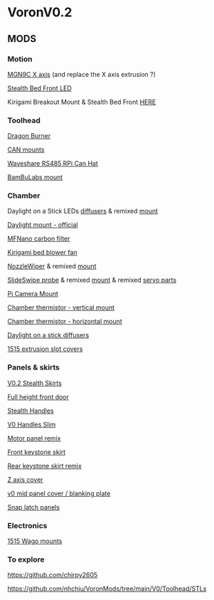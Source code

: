 # VoronV0.2

## MODS

### Motion

[MGN9C X axis](https://github.com/ruiqimao/VoronUsers/tree/v0.2-mgn9c/printer_mods/ruiqimao/V0.2_MGN9C_X) (and replace the X axis extrusion ?)

[Stealth Bed Front LED](https://github.com/MotorDynamicsLab/LDOVoron0/tree/v02/STLs/Kirigami)

Kirigami Breakout Mount & Stealth Bed Front [HERE](https://github.com/MotorDynamicsLab/LDOVoron0/tree/v02/STLs/Kirigami)

### Toolhead

[Dragon Burner](https://github.com/chirpy2605/voron/tree/main/V0/Dragon_Burner)

[CAN mounts](https://github.com/KayosMaker/CANboard_Mounts)

[Waveshare RS485 RPi Can Hat](https://www.waveshare.com/rs485-can-hat.htm)

[BamBuLabs mount](https://github.com/VoronDesign/Voron-0/tree/Voron0.2r1/STLs/Toolheads/Hotend_Mounts/Standard)

### Chamber

Daylight on a Stick LEDs [diffusers](https://github.com/chirpy2605/voron/tree/main/V0/Daylight_on_a_Matchstick) & remixed [mount](https://www.printables.com/model/517899-voron-v0-v01-v02-daylight-on-a-matchstick-led-stri)

[Daylight mount - official](https://github.com/VoronDesign/Voron-Hardware/tree/master/Daylight/STL)

[MFNano carbon filter](https://github.com/MapleLeafMakers/MFNano)

[Kirigami bed blower fan](https://www.printables.com/model/468776-voron-v0-kirigami-bed-4010-blower)

[NozzleWiper](https://github.com/chirpy2605/voron/tree/main/V0/NozzleWiper) & remixed [mount](https://www.printables.com/model/517928-nozzlewiper-for-voron-v0-v01-v02-frame-mount-remix)

[SlideSwipe probe](https://github.com/chestwood96/SlideSwipe) & remixed [mount](https://www.printables.com/model/517924-voron-slideswipe-probe-remixed-mount) & remixed [servo parts](https://www.printables.com/model/517913-voron-slideswipe-probe-servo-arm-and-rail-mount-to)

[Pi Camera Mount](https://github.com/chirpy2605/voron/tree/main/V0/v0.2_Stuff)

[Chamber thermistor - vertical mount](https://github.com/MapleLeafMakers/V0_Chamber_Thermistor_Mount)

[Chamber thermistor - horizontal mount](https://www.printables.com/model/499851-voron-v02-chamber-thermistor-mount)

[Daylight on a stick diffusers](https://github.com/chirpy2605/voron/tree/main/V0/Daylight_on_a_Matchstick)

[1515 extrusion slot covers](https://www.thingiverse.com/thing:4177446)
 
### Panels & skirts

[V0.2 Stealth Skirts](https://mods.vorondesign.com/detail/FB646KO2cokFqN0D6vl0A?mibextid=9R9pXO)

[Full height front door](https://www.printables.com/model/476613-voron-02-full-height-door-clips)

[Stealth Handles](https://github.com/MapleLeafMakers/V0_Stealth_Handles)

[V0 Handles Slim](https://github.com/VoronDesign/VoronUsers/tree/master/printer_mods/Ch4rlesB/V0_Handles_Slim)

[Motor panel remix](https://www.printables.com/model/499045-voron-v02-motor-panels-remix)

[Front keystone skirt](https://www.printables.com/model/481813-usb-ethernet-front-keystone-for-voron-02)

[Rear keystone skirt remix](https://www.printables.com/model/517882-voron-v02-keystone-rear-skirt)

[Z axis cover](https://github.com/chirpy2605/voron/tree/main/V0/v0.2_Stuff)

[v0 mid panel cover / blanking plate](https://www.printables.com/model/517988-voron-v0-mid-panel-hole-cover-blanking-plate)

[Snap latch panels](https://www.printables.com/model/172427-voron-01-filament-latch-1515-extrusion/files)

### Electronics

[1515 Wago mounts](https://github.com/VoronDesign/VoronUsers/tree/master/printer_mods/BlueBear/Wago_221_mount)

### To explore

https://github.com/chirpy2605

https://github.com/nhchiu/VoronMods/tree/main/V0/Toolhead/STLs

